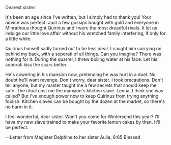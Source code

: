 Dearest sister:

It's been an age since I've written, but I simply had to thank you! Your advice was perfect. Just a few gossips bought with gold and everyone in Minrathous thought Quirinus and I were the most dreadful rivals. It let us indulge our little love affair without his wretched family interfering, if only for a little while.

Quirinus himself sadly turned out to be less ideal. I caught him carrying on behind my back, with a soporati of all things. Can you imagine? There was nothing for it. During the quarrel, I threw boiling water at his face. Let his soporati kiss the scars better.

He's cowering in his mansion now, pretending he was hurt in a duel. No doubt he'll want revenge. Don't worry, dear sister. I took precautions. Don't tell anyone, but my master taught me a few secrets that should keep me safe. The ritual cost me the mansion's kitchen slave. Lenna, I think she was called? But I've enough power now to keep Quirinus from trying anything foolish. Kitchen slaves can be bought by the dozen at the market, so there's no harm in it.

I feel wonderful, dear sister. Won't you come for Wintersend this year? I'll have my new slave trained to make your favorite lemon cakes by then. It'll be perfect.

—Letter from Magister Delphine to her sister Aulia, 8:65 Blessed
